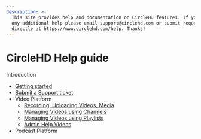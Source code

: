 ```yaml
---
description: >-
  This site provides help and documentation on CircleHD features. If you need
  any additional help please email support@circlehd.com or submit request
  directly at https://www.circlehd.com/help. Thanks!
---
```


# CircleHD Help guide

Introduction

* [Getting started](getting-started/)
* [Submit a Support ticket](https://www.circlehd.com/help)
* Video Platform
  * [Recording, Uploading Videos, Media](https://circlehd.circlehd.com/playlist/CircleHD-User-Help-Videos-RsxZoHdqw)
  * [Managing Videos using Channels](https://circlehd.circlehd.com/playlist/CircleHD-User-Help-Channels-vKcX9fbK0)
  * [Managing Videos using Playlists](https://circlehd.circlehd.com/playlist/CircleHD-User-Help-Playlists-jWV6B0Tb3/4) 
  * [Admin Help Videos](https://circlehd.circlehd.com/playlist/CircleHD-Admin-Help-Jr_TtWV6H)
* Podcast Platform



